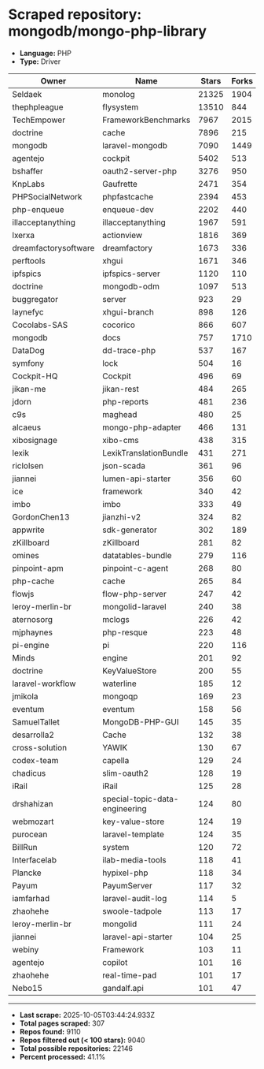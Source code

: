 # Scraped repository: mongodb/mongo-php-library
* **Language:** PHP
* **Type:** Driver

| Owner | Name | Stars | Forks | URL |
|---|---|---|---|---|
| Seldaek | monolog | 21325 | 1904 | [link](https://github.com/Seldaek/monolog) |
| thephpleague | flysystem | 13510 | 844 | [link](https://github.com/thephpleague/flysystem) |
| TechEmpower | FrameworkBenchmarks | 7967 | 2015 | [link](https://github.com/TechEmpower/FrameworkBenchmarks) |
| doctrine | cache | 7896 | 215 | [link](https://github.com/doctrine/cache) |
| mongodb | laravel-mongodb | 7090 | 1449 | [link](https://github.com/mongodb/laravel-mongodb) |
| agentejo | cockpit | 5402 | 513 | [link](https://github.com/agentejo/cockpit) |
| bshaffer | oauth2-server-php | 3276 | 950 | [link](https://github.com/bshaffer/oauth2-server-php) |
| KnpLabs | Gaufrette | 2471 | 354 | [link](https://github.com/KnpLabs/Gaufrette) |
| PHPSocialNetwork | phpfastcache | 2394 | 453 | [link](https://github.com/PHPSocialNetwork/phpfastcache) |
| php-enqueue | enqueue-dev | 2202 | 440 | [link](https://github.com/php-enqueue/enqueue-dev) |
| illacceptanything | illacceptanything | 1967 | 591 | [link](https://github.com/illacceptanything/illacceptanything) |
| lxerxa | actionview | 1816 | 369 | [link](https://github.com/lxerxa/actionview) |
| dreamfactorysoftware | dreamfactory | 1673 | 336 | [link](https://github.com/dreamfactorysoftware/dreamfactory) |
| perftools | xhgui | 1671 | 346 | [link](https://github.com/perftools/xhgui) |
| ipfspics | ipfspics-server | 1120 | 110 | [link](https://github.com/ipfspics/ipfspics-server) |
| doctrine | mongodb-odm | 1097 | 513 | [link](https://github.com/doctrine/mongodb-odm) |
| buggregator | server | 923 | 29 | [link](https://github.com/buggregator/server) |
| laynefyc | xhgui-branch | 898 | 126 | [link](https://github.com/laynefyc/xhgui-branch) |
| Cocolabs-SAS | cocorico | 866 | 607 | [link](https://github.com/Cocolabs-SAS/cocorico) |
| mongodb | docs | 757 | 1710 | [link](https://github.com/mongodb/docs) |
| DataDog | dd-trace-php | 537 | 167 | [link](https://github.com/DataDog/dd-trace-php) |
| symfony | lock | 504 | 16 | [link](https://github.com/symfony/lock) |
| Cockpit-HQ | Cockpit | 496 | 69 | [link](https://github.com/Cockpit-HQ/Cockpit) |
| jikan-me | jikan-rest | 484 | 265 | [link](https://github.com/jikan-me/jikan-rest) |
| jdorn | php-reports | 481 | 236 | [link](https://github.com/jdorn/php-reports) |
| c9s | maghead | 480 | 25 | [link](https://github.com/c9s/maghead) |
| alcaeus | mongo-php-adapter | 466 | 131 | [link](https://github.com/alcaeus/mongo-php-adapter) |
| xibosignage | xibo-cms | 438 | 315 | [link](https://github.com/xibosignage/xibo-cms) |
| lexik | LexikTranslationBundle | 431 | 271 | [link](https://github.com/lexik/LexikTranslationBundle) |
| riclolsen | json-scada | 361 | 96 | [link](https://github.com/riclolsen/json-scada) |
| jiannei | lumen-api-starter | 356 | 60 | [link](https://github.com/jiannei/lumen-api-starter) |
| ice | framework | 340 | 42 | [link](https://github.com/ice/framework) |
| imbo | imbo | 333 | 49 | [link](https://github.com/imbo/imbo) |
| GordonChen13 | jianzhi-v2 | 324 | 82 | [link](https://github.com/GordonChen13/jianzhi-v2) |
| appwrite | sdk-generator | 302 | 189 | [link](https://github.com/appwrite/sdk-generator) |
| zKillboard | zKillboard | 281 | 82 | [link](https://github.com/zKillboard/zKillboard) |
| omines | datatables-bundle | 279 | 116 | [link](https://github.com/omines/datatables-bundle) |
| pinpoint-apm | pinpoint-c-agent | 268 | 80 | [link](https://github.com/pinpoint-apm/pinpoint-c-agent) |
| php-cache | cache | 265 | 84 | [link](https://github.com/php-cache/cache) |
| flowjs | flow-php-server | 247 | 42 | [link](https://github.com/flowjs/flow-php-server) |
| leroy-merlin-br | mongolid-laravel | 240 | 38 | [link](https://github.com/leroy-merlin-br/mongolid-laravel) |
| aternosorg | mclogs | 226 | 42 | [link](https://github.com/aternosorg/mclogs) |
| mjphaynes | php-resque | 223 | 48 | [link](https://github.com/mjphaynes/php-resque) |
| pi-engine | pi | 220 | 116 | [link](https://github.com/pi-engine/pi) |
| Minds | engine | 201 | 92 | [link](https://github.com/Minds/engine) |
| doctrine | KeyValueStore | 200 | 55 | [link](https://github.com/doctrine/KeyValueStore) |
| laravel-workflow | waterline | 185 | 12 | [link](https://github.com/laravel-workflow/waterline) |
| jmikola | mongoqp | 169 | 23 | [link](https://github.com/jmikola/mongoqp) |
| eventum | eventum | 158 | 56 | [link](https://github.com/eventum/eventum) |
| SamuelTallet | MongoDB-PHP-GUI | 145 | 35 | [link](https://github.com/SamuelTallet/MongoDB-PHP-GUI) |
| desarrolla2 | Cache | 132 | 38 | [link](https://github.com/desarrolla2/Cache) |
| cross-solution | YAWIK | 130 | 67 | [link](https://github.com/cross-solution/YAWIK) |
| codex-team | capella | 129 | 24 | [link](https://github.com/codex-team/capella) |
| chadicus | slim-oauth2 | 128 | 19 | [link](https://github.com/chadicus/slim-oauth2) |
| iRail | iRail | 125 | 28 | [link](https://github.com/iRail/iRail) |
| drshahizan | special-topic-data-engineering | 124 | 80 | [link](https://github.com/drshahizan/special-topic-data-engineering) |
| webmozart | key-value-store | 124 | 19 | [link](https://github.com/webmozart/key-value-store) |
| purocean | laravel-template | 124 | 35 | [link](https://github.com/purocean/laravel-template) |
| BillRun | system | 120 | 72 | [link](https://github.com/BillRun/system) |
| Interfacelab | ilab-media-tools | 118 | 41 | [link](https://github.com/Interfacelab/ilab-media-tools) |
| Plancke | hypixel-php | 118 | 34 | [link](https://github.com/Plancke/hypixel-php) |
| Payum | PayumServer | 117 | 32 | [link](https://github.com/Payum/PayumServer) |
| iamfarhad | laravel-audit-log | 114 | 5 | [link](https://github.com/iamfarhad/laravel-audit-log) |
| zhaohehe | swoole-tadpole | 113 | 17 | [link](https://github.com/zhaohehe/swoole-tadpole) |
| leroy-merlin-br | mongolid | 111 | 24 | [link](https://github.com/leroy-merlin-br/mongolid) |
| jiannei | laravel-api-starter | 104 | 25 | [link](https://github.com/jiannei/laravel-api-starter) |
| webiny | Framework | 103 | 11 | [link](https://github.com/webiny/Framework) |
| agentejo | copilot | 101 | 16 | [link](https://github.com/agentejo/copilot) |
| zhaohehe | real-time-pad | 101 | 17 | [link](https://github.com/zhaohehe/real-time-pad) |
| Nebo15 | gandalf.api | 101 | 47 | [link](https://github.com/Nebo15/gandalf.api) |

---
* **Last scrape:** 2025-10-05T03:44:24.933Z
* **Total pages scraped:** 307
* **Repos found:** 9110
* **Repos filtered out (< 100 stars):** 9040
* **Total possible repositories:** 22146
* **Percent processed:** 41.1%
